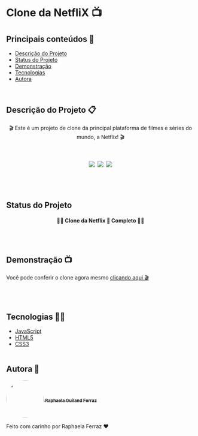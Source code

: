 # Clone da NetfliX 📺

## Principais conteúdos 📃

- [Descrição do Projeto](#descrição-do-projeto-)
- [Status do Projeto](#status-do-projeto)
- [Demonstração](#demonstração-)
- [Tecnologias](#tecnologias-)
- [Autora](#autora-)

</br>

## Descrição do Projeto 📋

<p id="descricao" align="center">🎬 Este é um projeto de clone da principal plataforma de filmes e séries do mundo, a Netflix! 🎬 </p>

<h1 align="center"> 
  <img src="https://img.shields.io/github/license/raphaelaferraz/clone_netflix" />
  <img src="https://img.shields.io/static/v1?label=linguagem&message=HTML&color=yellow&style=flat&logo=HTML"/>
  <img src="https://img.shields.io/static/v1?label=Film&message=Clone da Netflix&color=red&style=flat&logo=ghost"/>
</h1>
</br></br>


## Status do Projeto

<h4 align="center"> 
  🚧✅ Clone da Netflix 🚀 Completo 🚧✅
</h4>
</br></br>

## Demonstração 📺

Você pode conferir o clone agora mesmo [clicando aqui 🎬](https://raphaelaferraz.github.io/clone_netflix/)

</br></br>

## Tecnologias 👨‍💻

- [JavaScript](https://developer.mozilla.org/pt-BR/docs/Web/JavaScript)
- [HTML5](https://developer.mozilla.org/en-US/docs/Glossary/HTML5)
- [CSS3](https://developer.mozilla.org/pt-BR/docs/Web/CSS)
  </br></br>

## Autora 🎨

 <a href="https://www.linkedin.com/in/raphaela-guiland-ferraz-32a980214">
  <img align="center" src="https://avatars.githubusercontent.com/u/86068799?v=4" style="border-radius: 100%" width="100px" />
  <sub><b>Raphaela Guiland Ferraz</b></sub>
 </a>

Feito com carinho por Raphaela Ferraz ❤
